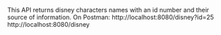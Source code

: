 This API returns disney characters names with an id number and their source of information.
On Postman:
http://localhost:8080/disney?id=25
http://localhost:8080/disney
